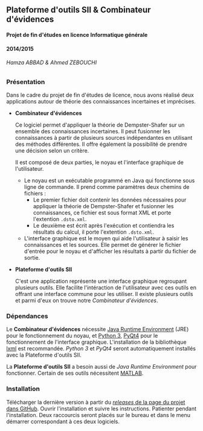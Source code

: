 ## Plateforme d'outils SII & Combinateur d'évidences

#### Projet de fin d'études en licence Informatique générale

#### 2014/2015

###### Hamza ABBAD & Ahmed ZEBOUCHI

### Présentation
Dans le cadre du projet de fin d'études de licence, nous avons réalisé deux applications autour de
théorie des connaissances incertaines et imprécises.

* __Combinateur d'évidences__

  Ce logiciel permet d'appliquer la théorie de Dempster-Shafer sur un ensemble des connaissances incertaines.
  Il peut fusionner les connaissances à partir de plusieurs sources indépendantes en utilisant des méthodes
  différentes. Il offre également la possibilité de prendre une décision selon un critère.

  Il est composé de deux parties, le noyau et l'interface graphique de l'utilisateur.
  - Le noyau est un exécutable programmé en Java qui fonctionne sous ligne de commande. Il prend comme
  paramètres deux chemins de fichiers :
      - Le premier fichier doit contenir les données nécessaires pour appliquer la théorie de Dempster-Shafer
      et fusionner les connaissances, ce fichier est sous format XML et porte l'extention `.dsto.xml`. 
      - Le deuxième est écrit après l'exécution et contiendra les résultats du calcul, il porte l'extention `.dsto.xml`.
  - L'interface graphique est le moyen qui aide l'utilisateur à saisir les connaissances et les sources.
  Elle permet de générer le fichier d'entrée pour le noyau et d'afficher les résultats à partir du fichier de sortie.

* __Plateforme d'outils SII__

  C'est une application représente une interface graphique regroupant plusieurs outils. Elle facilite
  l'intéraction de l'utilisateur avec ces outils en offrant une interface commune pour les utiliser.
  Il existe plusieurs outils et parmi d'eux on trouve notre *Combinateur d'évidences*.

### Dépendances

Le **Combinateur d'évidences** nécessite [Java Runtime Environment](http://java.com) (JRE) pour le fonctionnement du noyau, et
[Python 3](https://www.python.org/downloads/windows/), [PyQt4](http://sourceforge.net/projects/pyqt/) pour le fonctionnement de
l'interface graphique. L'installation de la bibliothèque [lxml](https://pypi.python.org/pypi/lxml/)
est recommandée. *Python 3* et *PyQt4* seront automatiquement installés avec la Plateforme d'outils SII.

La **Plateforme d'outils SII** a besoin aussi de *Java Runtime Environment* pour fonctionner. Certain de ses
outils nécessitent [MATLAB](http://fr.mathworks.com/products/matlab/).

### Installation

Télécharger la dernière version à partir du [*releases* de la page du projet dans GitHub](https://github.com/Hamza5/PFE-Licence/releases). Ouvrir l'installation
et suivre les instructions. Patienter pendant l'installation. Deux raccourcis seront placés sur le bureau et
dans le menu démarrer correspondant à ces deux logiciels.
